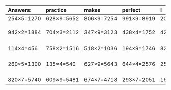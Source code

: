 | Answers: | practice | makes | perfect | ! |
| :--- | :--- | :--- | :--- | :--- |
| 254×5=1270 | 628×9=5652 | 806×9=7254 | 991×9=8919 | 200×3=600 | 
|   |   |   |   |   | 
|   |   |   |   |   | 
|   |   |   |   |   | 
| 942×2=1884 | 704×3=2112 | 347×9=3123 | 438×4=1752 | 422×4=1688 | 
|   |   |   |   |   | 
|   |   |   |   |   | 
|   |   |   |   |   | 
|   |   |   |   |   | 
| 114×4=456 | 758×2=1516 | 518×2=1036 | 194×9=1746 | 828×8=6624 | 
|   |   |   |   |   | 
|   |   |   |   |   | 
|   |   |   |   |   | 
|   |   |   |   |   | 
| 260×5=1300 | 135×4=540 | 627×9=5643 | 644×4=2576 | 251×6=1506 | 
|   |   |   |   |   | 
|   |   |   |   |   | 
|   |   |   |   |   | 
|   |   |   |   |   | 
| 820×7=5740 | 609×9=5481 | 674×7=4718 | 293×7=2051 | 163×8=1304 | 
